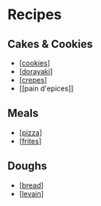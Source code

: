 # Recipes

## Cakes & Cookies
- [[cookies]]
- [[dorayaki]]
- [[crepes]]
- [[pain d'epices]]

## Meals
- [[pizza]]
- [[frites]]

## Doughs
- [[bread]]
- [[levain]]
  


[//begin]: # "Autogenerated link references for markdown compatibility"
[cookies]: cookies "Cookies"
[dorayaki]: dorayaki "Dorayaki"
[crepes]: crepes "Crepes"
[pain-depices]: pain-depices "Pain D'epices"
[pizza]: pizza "Pizza"
[frites]: frites "Frites"
[bread]: bread "Bread"
[levain]: levain "Levain"
[//end]: # "Autogenerated link references"